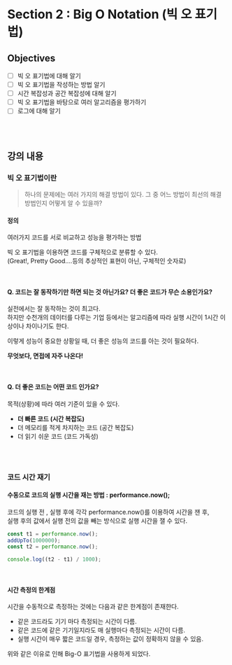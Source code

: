 # Section 2 : Big O Notation (빅 오 표기법)

## Objectives

- [ ] 빅 오 표기법에 대해 알기
- [ ] 빅 오 표기법을 작성하는 방법 알기
- [ ] 시간 복잡성과 공간 복잡성에 대해 알기
- [ ] 빅 오 표기법을 바탕으로 여러 알고리즘을 평가하기
- [ ] 로그에 대해 알기

<br/>
<br/>

## 강의 내용

### 빅 오 표기법이란

> 하나의 문제에는 여러 가지의 해결 방법이 있다.
> 그 중 어느 방법이 최선의 해결 방법인지 어떻게 알 수 있을까?

#### 정의

여러가지 코드를 서로 비교하고 성능을 평가하는 방법<br/>

빅 오 표기법을 이용하면 코드를 구체적으로 분류할 수 있다.<br/>
(Great!, Pretty Good....등의 추상적인 표현이 아닌, 구체적인 숫자로)

<br/>

#### Q. 코드는 잘 동작하기만 하면 되는 것 아닌가요? 더 좋은 코드가 무슨 소용인가요?

실전에서는 잘 동작하는 것이 최고다.<br/>
하지만 수천개의 데이터를 다루는 기업 등에서는 알고리즘에 따라 실행 시간이 1시간 이상이나 차이나기도 한다.

이렇게 성능이 중요한 상황일 때, 더 좋은 성능의 코드를 아는 것이 필요하다.<br/>

**무엇보다, 면접에 자주 나온다!**

<br/>

#### Q. 더 좋은 코드는 어떤 코드 인가요?

목적(상황)에 따라 여러 기준이 있을 수 있다.

- **더 빠른 코드 (시간 복잡도)**
- 더 메모리를 적게 차지하는 코드 (공간 복잡도)
- 더 읽기 쉬운 코드 (코드 가독성)

<br/>
<br/>

### 코드 시간 재기

#### 수동으로 코드의 실행 시간을 재는 방법 : performance.now();

코드의 실행 전 , 실행 후에 각각 performance.now()를 이용하여 시간을 잰 후,<br/>
실행 후의 값에서 실행 전의 값을 빼는 방식으로 실행 시간을 잴 수 있다.

```js
const t1 = performance.now();
addUpTo(1000000);
const t2 = performance.now();

console.log((t2 - t1) / 1000);
```

<br/>

#### 시간 측정의 한계점

시간을 수동적으로 측정하는 것에는 다음과 같은 한계점이 존재한다.

- 같은 코드라도 기기 마다 측정되는 시간이 다름.
- 같은 코드에 같은 기기일지라도 매 실행마다 측정되는 시간이 다름.
- 실행 시간이 매우 짧은 코드일 경우, 측정하는 값이 정확하지 않을 수 있음.

위와 같은 이유로 인해 Big-O 표기법을 사용하게 되었다.
